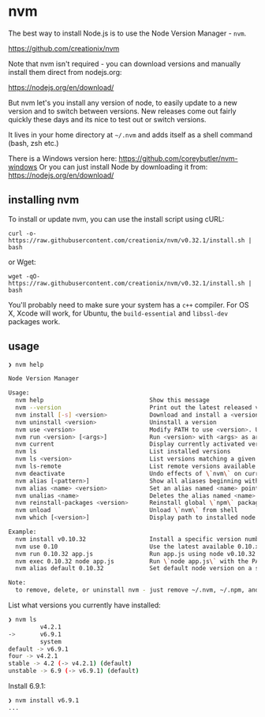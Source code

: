# nvm

The best way to install Node.js is to use the Node Version Manager - `nvm`.

https://github.com/creationix/nvm

Note that nvm isn't required - you can download versions and manually install them direct from nodejs.org:

https://nodejs.org/en/download/

But nvm let's you install any version of node, to easily update to a new version and to switch between versions. New releases come out fairly quickly these days and its nice to test out or switch versions.

It lives in your home directory at `~/.nvm` and adds itself as a shell command (bash, zsh etc.)

There is a Windows version here: https://github.com/coreybutler/nvm-windows
Or you can just install Node by downloading it from: https://nodejs.org/en/download/

## installing nvm

To install or update nvm, you can use the install script using cURL:

    curl -o- https://raw.githubusercontent.com/creationix/nvm/v0.32.1/install.sh | bash

or Wget:

    wget -qO- https://raw.githubusercontent.com/creationix/nvm/v0.32.1/install.sh | bash


You'll probably need to make sure your system has a `c++` compiler. For OS X, Xcode will work, for Ubuntu, the `build-essential` and `libssl-dev` packages work.



## usage

```sh
❯ nvm help

Node Version Manager

Usage:
  nvm help                              Show this message
  nvm --version                         Print out the latest released version of nvm
  nvm install [-s] <version>            Download and install a <version>, [-s] from source. Uses .nvmrc if available
  nvm uninstall <version>               Uninstall a version
  nvm use <version>                     Modify PATH to use <version>. Uses .nvmrc if available
  nvm run <version> [<args>]            Run <version> with <args> as arguments. Uses .nvmrc if available for <version>
  nvm current                           Display currently activated version
  nvm ls                                List installed versions
  nvm ls <version>                      List versions matching a given description
  nvm ls-remote                         List remote versions available for install
  nvm deactivate                        Undo effects of \`nvm\` on current shell
  nvm alias [<pattern>]                 Show all aliases beginning with <pattern>
  nvm alias <name> <version>            Set an alias named <name> pointing to <version>
  nvm unalias <name>                    Deletes the alias named <name>
  nvm reinstall-packages <version>      Reinstall global \`npm\` packages contained in <version> to current version
  nvm unload                            Unload \`nvm\` from shell
  nvm which [<version>]                 Display path to installed node version. Uses .nvmrc if available

Example:
  nvm install v0.10.32                  Install a specific version number
  nvm use 0.10                          Use the latest available 0.10.x release
  nvm run 0.10.32 app.js                Run app.js using node v0.10.32
  nvm exec 0.10.32 node app.js          Run \`node app.js\` with the PATH pointing to node v0.10.32
  nvm alias default 0.10.32             Set default node version on a shell

Note:
  to remove, delete, or uninstall nvm - just remove ~/.nvm, ~/.npm, and ~/.bower folders

```


List what versions you currently have installed:

```sh
❯ nvm ls
         v4.2.1
->       v6.9.1
         system
default -> v6.9.1
four -> v4.2.1
stable -> 4.2 (-> v4.2.1) (default)
unstable -> 6.9 (-> v6.9.1) (default)
```

Install 6.9.1:

```sh
❯ nvm install v6.9.1
...
```
